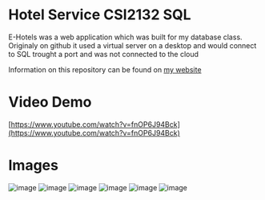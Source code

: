 # Hotel Service CSI2132 SQL 
E-Hotels was a web application which was built for my database class. Originaly on github it used a virtual server on a desktop and would connect to SQL trought a port and was not connected to the cloud

Information on this repository can be found on [my website](https://www.nicolasberube.ca/hotel/hotel.html)
# Video Demo
[https://www.youtube.com/watch?v=fnOP6J94Bck](https://www.youtube.com/watch?v=fnOP6J94Bck)

# Images
![image](https://github.com/mrhappynicolas2/Hotel-Service-CSI2132-SQL-/assets/113709937/1b063bcc-8992-4b9c-ba15-946888e88ae2)
![image](https://github.com/mrhappynicolas2/Hotel-Service-CSI2132-SQL-/assets/113709937/7113ead1-7483-4ffe-81f7-ae2e51f59de5)
![image](https://github.com/mrhappynicolas2/Hotel-Service-CSI2132-SQL-/assets/113709937/157e4ce1-1cbc-45d7-a8c2-6be28d9b5f9d)
![image](https://github.com/mrhappynicolas2/Hotel-Service-CSI2132-SQL-/assets/113709937/f7e4873f-19aa-4397-9954-ae384f18b61f)
![image](https://github.com/mrhappynicolas2/Hotel-Service-CSI2132-SQL-/assets/113709937/babcb0c3-bba2-46cf-bde6-fb6673ec4b51)
![image](https://github.com/mrhappynicolas2/Hotel-Service-CSI2132-SQL-/assets/113709937/f3a08f75-2c68-406d-ae55-99bb637021ea)


